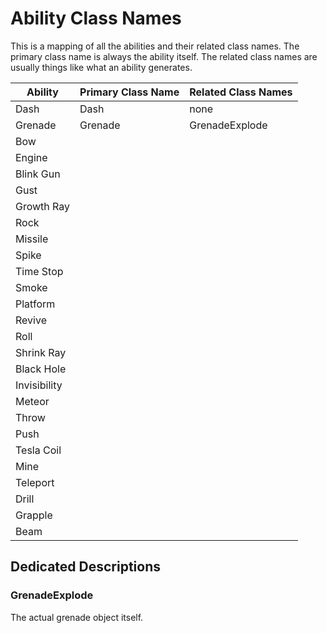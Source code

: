 # Ability Class Names
This is a mapping of all the abilities and their related class names. The primary class name is always the ability itself. The related class names are usually things like what an ability generates.

| Ability    | Primary Class Name | Related Class Names |
| -------- | --------- | --------- |
| Dash | Dash | none |
| Grenade | Grenade | GrenadeExplode |
| Bow | | |
| Engine | | |
| Blink Gun | | |
| Gust | | |
| Growth Ray | | |
| Rock | | |
| Missile | | |
| Spike | | |
| Time Stop | | |
| Smoke | | |
| Platform | | |
| Revive | | |
| Roll | | |
| Shrink Ray | | |
| Black Hole | | |
| Invisibility | | |
| Meteor | | |
| Throw | | |
| Push | | |
| Tesla Coil | | |
| Mine | | |
| Teleport | | |
| Drill | | |
| Grapple | | |
| Beam | | |

## Dedicated Descriptions
### GrenadeExplode
The actual grenade object itself.
